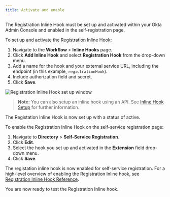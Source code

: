 ```yaml
---
title: Activate and enable
---
```


The Registration Inline Hook must be set up and activated within your Okta Admin Console and enabled in the self-registration page.

To set up and activate the Registration Inline Hook:

1. Navigate to the **Workflow** > **Inline Hooks** page.
2. Click **Add Inline Hook** and select **Registration Hook** from the drop-down menu.
3. Add a name for the hook and your external service URL, including the endpoint (in this example, `registrationHook`).
4. Include authorization field and secret.
5. Click **Save**.

![Registration Inline Hook set up window](/img/registration-inline-hook-setup.png "Registration Inline Hook set up window")

> **Note:** You can also setup an inline hook using an API. See [Inline Hook Setup](/docs/concepts/inline-hooks/#inline-hook-setup) for further information.

The Registation Inline Hook is now set up with a status of active.

To enable the Registration Inline Hook on the self-service registration page:

1. Navigate to **Directory** > **Self-Service Registration**.
2. Click **Edit**.
3. Select the hook you set up and activated in the **Extension** field drop-down menu.
4. Click **Save**.

The registation inline hook is now enabled for self-service registration. For a high-level overview of enabling the Registration Inline hook, see [Registration Inline Hook Reference](/docs/reference/registration-hook/).

You are now ready to test the Registration Inline hook.

<NextSectionLink/>

